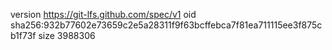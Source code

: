 version https://git-lfs.github.com/spec/v1
oid sha256:932b77602e73659c2e5a28311f9f63bcffebca7f81ea711115ee3f875cb1f73f
size 3988306
